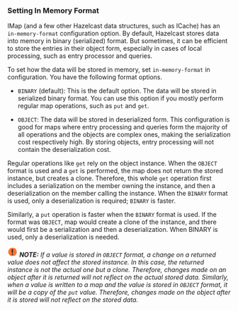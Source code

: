 



### Setting In Memory Format

IMap (and a few other Hazelcast data structures, such as ICache) has an `in-memory-format` configuration option. By default, Hazelcast stores data into memory in binary (serialized) format. But sometimes, it can be efficient to store the entries in their object form, especially in cases of local processing, such as entry processor and queries.

To set how the data will be stored in memory, set `in-memory-format` in configuration. You have the following format options.

- `BINARY` (default): This is the default option. The data will be stored in serialized binary format. You can use this option if you mostly perform regular map operations, such as `put` and `get`.

- `OBJECT`: The data will be stored in deserialized form. This configuration is good for maps where entry processing and queries form the majority of all operations and the objects are complex ones, making the serialization cost respectively high. By storing objects, entry processing will not contain the deserialization cost.


Regular operations like `get` rely on the object instance. When the `OBJECT` format is used and a `get` is performed, the map does not return the stored instance, but creates a clone. Therefore, this whole `get` operation first includes a serialization on the member owning the instance, and then a deserialization on the member calling the instance. When the `BINARY` format is used, only a deserialization is required; `BINARY` is faster.

Similarly, a `put` operation is faster when the `BINARY` format is used. If the format was `OBJECT`, map would create a clone of the instance, and there would first be a serialization and then a deserialization. When BINARY is used, only a deserialization is needed.


![image](images/NoteSmall.jpg) ***NOTE:*** *If a value is stored in `OBJECT` format, a change on a returned value does not affect the stored instance. In this case, the returned instance is not the actual one but a clone. Therefore, changes made on an object after it is returned will not reflect on the actual stored data. Similarly, when a value is written to a map and the value is stored in `OBJECT` format, it will be a copy of the `put` value. Therefore, changes made on the object after it is stored will not reflect on the stored data.*
